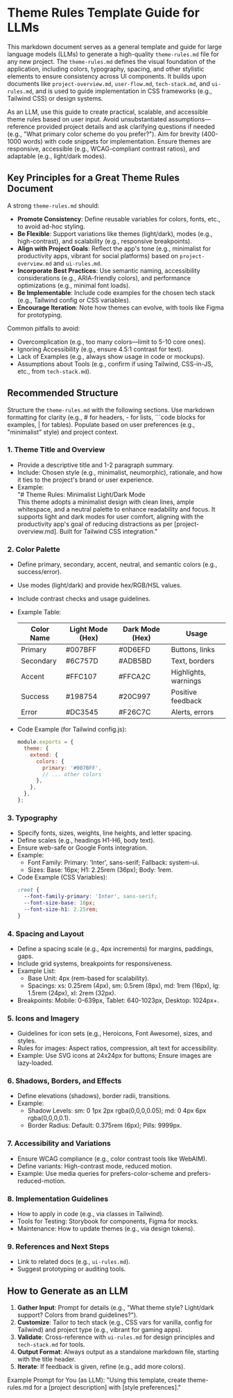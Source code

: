 # Theme Rules Template Guide for LLMs

This markdown document serves as a general template and guide for large language models (LLMs) to generate a high-quality `theme-rules.md` file for any new project. The `theme-rules.md` defines the visual foundation of the application, including colors, typography, spacing, and other stylistic elements to ensure consistency across UI components. It builds upon documents like `project-overview.md`, `user-flow.md`, `tech-stack.md`, and `ui-rules.md`, and is used to guide implementation in CSS frameworks (e.g., Tailwind CSS) or design systems.

As an LLM, use this guide to create practical, scalable, and accessible theme rules based on user input. Avoid unsubstantiated assumptions—reference provided project details and ask clarifying questions if needed (e.g., "What primary color scheme do you prefer?"). Aim for brevity (400-1000 words) with code snippets for implementation. Ensure themes are responsive, accessible (e.g., WCAG-compliant contrast ratios), and adaptable (e.g., light/dark modes).

## Key Principles for a Great Theme Rules Document
A strong `theme-rules.md` should:
- **Promote Consistency**: Define reusable variables for colors, fonts, etc., to avoid ad-hoc styling.
- **Be Flexible**: Support variations like themes (light/dark), modes (e.g., high-contrast), and scalability (e.g., responsive breakpoints).
- **Align with Project Goals**: Reflect the app's tone (e.g., minimalist for productivity apps, vibrant for social platforms) based on `project-overview.md` and `ui-rules.md`.
- **Incorporate Best Practices**: Use semantic naming, accessibility considerations (e.g., ARIA-friendly colors), and performance optimizations (e.g., minimal font loads).
- **Be Implementable**: Include code examples for the chosen tech stack (e.g., Tailwind config or CSS variables).
- **Encourage Iteration**: Note how themes can evolve, with tools like Figma for prototyping.

Common pitfalls to avoid:
- Overcomplication (e.g., too many colors—limit to 5-10 core ones).
- Ignoring Accessibility (e.g., ensure 4.5:1 contrast for text).
- Lack of Examples (e.g., always show usage in code or mockups).
- Assumptions about Tools (e.g., confirm if using Tailwind, CSS-in-JS, etc., from `tech-stack.md`).

## Recommended Structure
Structure the `theme-rules.md` with the following sections. Use markdown formatting for clarity (e.g., # for headers, - for lists, ```code blocks for examples, | for tables). Populate based on user preferences (e.g., "minimalist" style) and project context.

### 1. Theme Title and Overview
- Provide a descriptive title and 1-2 paragraph summary.
- Include: Chosen style (e.g., minimalist, neumorphic), rationale, and how it ties to the project's brand or user experience.
- Example:  
  "# Theme Rules: Minimalist Light/Dark Mode  
  This theme adopts a minimalist design with clean lines, ample whitespace, and a neutral palette to enhance readability and focus. It supports light and dark modes for user comfort, aligning with the productivity app's goal of reducing distractions as per [project-overview.md]. Built for Tailwind CSS integration."

### 2. Color Palette
- Define primary, secondary, accent, neutral, and semantic colors (e.g., success/error).
- Use modes (light/dark) and provide hex/RGB/HSL values.
- Include contrast checks and usage guidelines.
- Example Table:

  | Color Name | Light Mode (Hex) | Dark Mode (Hex) | Usage |
  |------------|------------------|-----------------|-------|
  | Primary | #007BFF | #0D6EFD | Buttons, links |
  | Secondary | #6C757D | #ADB5BD | Text, borders |
  | Accent | #FFC107 | #FFCA2C | Highlights, warnings |
  | Success | #198754 | #20C997 | Positive feedback |
  | Error | #DC3545 | #F26C7C | Alerts, errors |

- Code Example (for Tailwind config.js):  
  ```javascript
  module.exports = {
    theme: {
      extend: {
        colors: {
          primary: '#007BFF',
          // ... other colors
        },
      },
    },
  };
  ```

### 3. Typography
- Specify fonts, sizes, weights, line heights, and letter spacing.
- Define scales (e.g., headings H1-H6, body text).
- Ensure web-safe or Google Fonts integration.
- Example:
  - Font Family: Primary: 'Inter', sans-serif; Fallback: system-ui.
  - Sizes: Base: 16px; H1: 2.25rem (36px); Body: 1rem.
- Code Example (CSS Variables):  
  ```css
  :root {
    --font-family-primary: 'Inter', sans-serif;
    --font-size-base: 16px;
    --font-size-h1: 2.25rem;
  }
  ```

### 4. Spacing and Layout
- Define a spacing scale (e.g., 4px increments) for margins, paddings, gaps.
- Include grid systems, breakpoints for responsiveness.
- Example List:
  - Base Unit: 4px (rem-based for scalability).
  - Spacings: xs: 0.25rem (4px), sm: 0.5rem (8px), md: 1rem (16px), lg: 1.5rem (24px), xl: 2rem (32px).
- Breakpoints: Mobile: 0-639px, Tablet: 640-1023px, Desktop: 1024px+.

### 5. Icons and Imagery
- Guidelines for icon sets (e.g., Heroicons, Font Awesome), sizes, and styles.
- Rules for images: Aspect ratios, compression, alt text for accessibility.
- Example: Use SVG icons at 24x24px for buttons; Ensure images are lazy-loaded.

### 6. Shadows, Borders, and Effects
- Define elevations (shadows), border radii, transitions.
- Example:
  - Shadow Levels: sm: 0 1px 2px rgba(0,0,0,0.05); md: 0 4px 6px rgba(0,0,0,0.1).
  - Border Radius: Default: 0.375rem (6px); Pills: 9999px.

### 7. Accessibility and Variations
- Ensure WCAG compliance (e.g., color contrast tools like WebAIM).
- Define variants: High-contrast mode, reduced motion.
- Example: Use media queries for prefers-color-scheme and prefers-reduced-motion.

### 8. Implementation Guidelines
- How to apply in code (e.g., via classes in Tailwind).
- Tools for Testing: Storybook for components, Figma for mocks.
- Maintenance: How to update themes (e.g., via design tokens).

### 9. References and Next Steps
- Link to related docs (e.g., `ui-rules.md`).
- Suggest prototyping or auditing tools.

## How to Generate as an LLM
1. **Gather Input**: Prompt for details (e.g., "What theme style? Light/dark support? Colors from brand guidelines?").
2. **Customize**: Tailor to tech stack (e.g., CSS vars for vanilla, config for Tailwind) and project type (e.g., vibrant for gaming apps).
3. **Validate**: Cross-reference with `ui-rules.md` for design principles and `tech-stack.md` for tools.
4. **Output Format**: Always output as a standalone markdown file, starting with the title header.
5. **Iterate**: If feedback is given, refine (e.g., add more colors).

Example Prompt for You (as LLM): "Using this template, create theme-rules.md for a [project description] with [style preferences]."